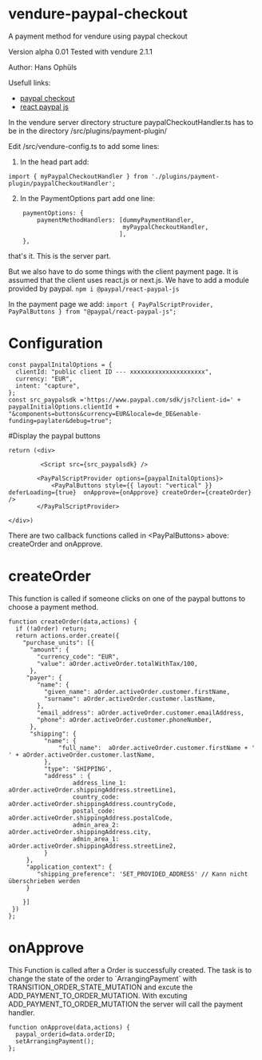 # vendure-paypal-checkout
A payment method for vendure using paypal checkout

Version alpha 0.01
Tested with vendure 2.1.1

Author: Hans Ophüls

Usefull links:

- [paypal checkout](https://www.paypal.com/de/business/checkout)
- [react paypal js](https://www.npmjs.com/package/@paypal/react-paypal-js)


In the vendure server directory structure paypalCheckoutHandler.ts has to be in the directory /src/plugins/payment-plugin/

Edit  /src/vendure-config.ts to add some lines:

1. In the head part add:
```
import { myPaypalCheckoutHandler } from './plugins/payment-plugin/paypalCheckoutHandler';
```

2. In the PaymentOptions part add one line: 
```
    paymentOptions: {
        paymentMethodHandlers: [dummyPaymentHandler,
                                myPaypalCheckoutHandler,
                               ],
    },
```

that's it. This is the server part.

But we also have to do some things with the client payment page.
It is assumed that the client uses react.js or next.js.
We have to add a module provided by paypal.
```npm i @paypal/react-paypal-js```


In the payment page we add:
```import { PayPalScriptProvider, PayPalButtons } from "@paypal/react-paypal-js";```

# Configuration
```
const paypalInitalOptions = {
  clientId: "public client ID --- xxxxxxxxxxxxxxxxxxxxx",
  currency: "EUR",
  intent: "capture",
};
const src_paypalsdk ='https://www.paypal.com/sdk/js?client-id=' + paypalInitialOptions.clientId + "&components=buttons&currency=EUR&locale=de_DE&enable-funding=paylater&debug=true";
```

#Display the paypal buttons
```
return (<div>

         <Script src={src_paypalsdk} />
        
        <PayPalScriptProvider options={paypalInitalOptions}>
            <PayPalButtons style={{ layout: "vertical" }} deferLoading={true}  onApprove={onApprove} createOrder={createOrder} />
        </PayPalScriptProvider>

</div>)
```
There are two callback functions called in &lt;PayPalButtons&gt; above: createOrder and onApprove.

# createOrder
This function is called if someone clicks on one of the paypal buttons to choose a payment method.
```
function createOrder(data,actions) {
  if (!aOrder) return;
  return actions.order.create({
    "purchase_units": [{
      "amount": {
        "currency_code": "EUR",
        "value": aOrder.activeOrder.totalWithTax/100,
      },
     "payer": {
        "name": {
          "given_name": aOrder.activeOrder.customer.firstName,
          "surname": aOrder.activeOrder.customer.lastName,
        },
        "email_address": aOrder.activeOrder.customer.emailAddress, 
        "phone": aOrder.activeOrder.customer.phoneNumber, 
      },
      "shipping": {
          "name": {
              "full_name":  aOrder.activeOrder.customer.firstName + ' ' + aOrder.activeOrder.customer.lastName,
          },
          "type": 'SHIPPING',
          "address" : {
                  address_line_1: aOrder.activeOrder.shippingAddress.streetLine1,
                  country_code: aOrder.activeOrder.shippingAddress.countryCode,
                  postal_code: aOrder.activeOrder.shippingAddress.postalCode,
                  admin_area_2: aOrder.activeOrder.shippingAddress.city,
                  admin_area_1: aOrder.activeOrder.shippingAddress.streetLine2,
          }
     },
     "application_context": {
        "shipping_preference": 'SET_PROVIDED_ADDRESS' // Kann nicht überschrieben werden
     }

    }]
 })
};
```

# onApprove 
This Function is called after a Order is successfully created.
The task is to change the state of the order to ´ArrangingPayment´ with TRANSITION_ORDER_STATE_MUTATION and excute the ADD_PAYMENT_TO_ORDER_MUTATION.
With excuting ADD_PAYMENT_TO_ORDER_MUTATION  the server will call the payment handler.

```
function onApprove(data,actions) {
  paypal_orderid=data.orderID;
  setArrangingPayment();
};
```
